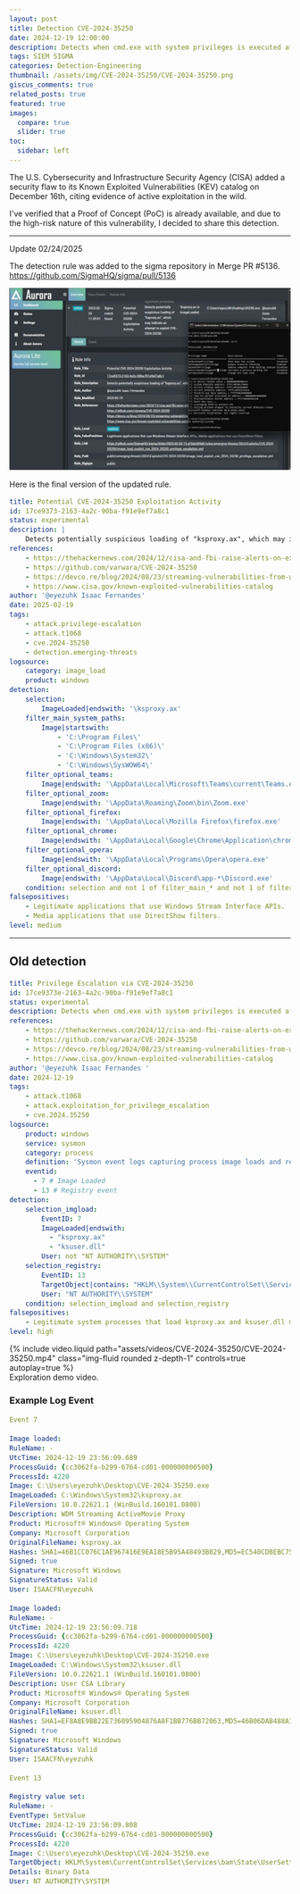 ```yaml
---
layout: post
title: Detection CVE-2024-35250
date: 2024-12-19 12:00:00
description: Detects when cmd.exe with system privileges is executed after a process loads 'ksproxy.ax' and 'ksuser.dll', indicating potential exploitation of CVE-2024-35250.
tags: SIEM SIGMA
categories: Detection-Engineering
thumbnail: /assets/img/CVE-2024-35250/CVE-2024-35250.png
giscus_comments: true
related_posts: true
featured: true
images:
  compare: true
  slider: true
toc:
  sidebar: left
---
```


The U.S. Cybersecurity and Infrastructure Security Agency (CISA) added a security flaw to its Known Exploited Vulnerabilities (KEV) catalog on December 16th, citing evidence of active exploitation in the wild. 

I've verified that a Proof of Concept (PoC) is already available, and due to the high-risk nature of this vulnerability, I decided to share this detection.

---

Update 02/24/2025

The detection rule was added to the sigma repository in Merge PR #5136. https://github.com/SigmaHQ/sigma/pull/5136

![Aurora Detection](/assets/img/CVE-2024-35250/Aurora.jpg)

Here is the final version of the updated rule.

```yaml
title: Potential CVE-2024-35250 Exploitation Activity
id: 17ce9373-2163-4a2c-90ba-f91e9ef7a8c1
status: experimental
description: |
    Detects potentially suspicious loading of "ksproxy.ax", which may indicate an attempt to exploit CVE-2024-35250.
references:
    - https://thehackernews.com/2024/12/cisa-and-fbi-raise-alerts-on-exploited.html
    - https://github.com/varwara/CVE-2024-35250
    - https://devco.re/blog/2024/08/23/streaming-vulnerabilities-from-windows-kernel-proxying-to-kernel-part1-en/
    - https://www.cisa.gov/known-exploited-vulnerabilities-catalog
author: '@eyezuhk Isaac Fernandes'
date: 2025-02-19
tags:
    - attack.privilege-escalation
    - attack.t1068
    - cve.2024-35250
    - detection.emerging-threats
logsource:
    category: image_load
    product: windows
detection:
    selection:
        ImageLoaded|endswith: '\ksproxy.ax'
    filter_main_system_paths:
        Image|startswith:
            - 'C:\Program Files\'
            - 'C:\Program Files (x86)\'
            - 'C:\Windows\System32\'
            - 'C:\Windows\SysWOW64\'
    filter_optional_teams:
        Image|endswith: '\AppData\Local\Microsoft\Teams\current\Teams.exe'
    filter_optional_zoom:
        Image|endswith: '\AppData\Roaming\Zoom\bin\Zoom.exe'
    filter_optional_firefox:
        Image|endswith: '\AppData\Local\Mozilla Firefox\firefox.exe'
    filter_optional_chrome:
        Image|endswith: '\AppData\Local\Google\Chrome\Application\chrome.exe'
    filter_optional_opera:
        Image|endswith: '\AppData\Local\Programs\Opera\opera.exe'
    filter_optional_discord:
        Image|endswith: '\AppData\Local\Discord\app-*\Discord.exe'
    condition: selection and not 1 of filter_main_* and not 1 of filter_optional_*
falsepositives:
    - Legitimate applications that use Windows Stream Interface APIs.
    - Media applications that use DirectShow filters.
level: medium
```

---

## Old detection


```yaml
title: Privilege Escalation via CVE-2024-35250
id: 17ce9373e-2163-4a2c-90ba-f91e9ef7a8c1
status: experimental
description: Detects when cmd.exe with system privileges is executed after a process loads 'ksproxy.ax' and 'ksuser.dll', indicating potential exploitation of CVE-2024-35250.
references:
    - https://thehackernews.com/2024/12/cisa-and-fbi-raise-alerts-on-exploited.html
    - https://github.com/varwara/CVE-2024-35250
    - https://devco.re/blog/2024/08/23/streaming-vulnerabilities-from-windows-kernel-proxying-to-kernel-part1-en/
    - https://www.cisa.gov/known-exploited-vulnerabilities-catalog
author: '@eyezuhk Isaac Fernandes '
date: 2024-12-19
tags:
    - attack.t1068
    - attack.exploitation_for_privilege_escalation
    - cve.2024.35250
logsource:
    product: windows
    service: sysmon
    category: process
    definition: 'Sysmon event logs capturing process image loads and registry modifications'
    eventid:
      - 7 # Image Loaded
      - 13 # Registry event
detection:
    selection_imgload:
        EventID: 7
        ImageLoaded|endswith:
          - "ksproxy.ax"
          - "ksuser.dll"
        User: not "NT AUTHORITY\\SYSTEM"
    selection_registry:
        EventID: 13
        TargetObject|contains: "HKLM\\System\\CurrentControlSet\\Services\\bam\\State\\UserSettings\\S-1-5-18\\Device\\HarddiskVolume*\\Windows\\System32\\cmd.exe"
        User: "NT AUTHORITY\\SYSTEM"
    condition: selection_imgload and selection_registry
falsepositives:
    - Legitimate system processes that load ksproxy.ax and ksuser.dll may trigger this rule.
level: high
```
<div class="row mt-3">
    <div class="col-sm mt-3 mt-md-0">
        {% include video.liquid path="assets/videos/CVE-2024-35250/CVE-2024-35250.mp4" class="img-fluid rounded z-depth-1" controls=true autoplay=true %}
    </div>
</div>
<div class="caption">
    Exploration demo video.
</div>

### Example Log Event

```yaml
Event 7

Image loaded:
RuleName: -
UtcTime: 2024-12-19 23:56:09.689
ProcessGuid: {cc3062fa-b299-6764-cd01-000000000500}
ProcessId: 4220
Image: C:\Users\eyezuhk\Desktop\CVE-2024-35250.exe
ImageLoaded: C:\Windows\System32\ksproxy.ax
FileVersion: 10.0.22621.1 (WinBuild.160101.0800)
Description: WDM Streaming ActiveMovie Proxy
Product: Microsoft® Windows® Operating System
Company: Microsoft Corporation
OriginalFileName: ksproxy.ax
Hashes: SHA1=46B1CC076C1AE967416E9EA18E5B95A48493B029,MD5=EC540CDBEBC7584F562944CD28C115FB,SHA256=598A3C648DE2B983CFDB2AC599B1254D77FEC868282083E03D65FDCF24847719,IMPHASH=BC80C0BAA52122435D413CD1EAC2C285
Signed: true
Signature: Microsoft Windows
SignatureStatus: Valid
User: ISAACFN\eyezuhk

Image loaded:
RuleName: -
UtcTime: 2024-12-19 23:56:09.718
ProcessGuid: {cc3062fa-b299-6764-cd01-000000000500}
ProcessId: 4220
Image: C:\Users\eyezuhk\Desktop\CVE-2024-35250.exe
ImageLoaded: C:\Windows\System32\ksuser.dll
FileVersion: 10.0.22621.1 (WinBuild.160101.0800)
Description: User CSA Library
Product: Microsoft® Windows® Operating System
Company: Microsoft Corporation
OriginalFileName: ksuser.dll
Hashes: SHA1=EF8A8E9BB22E736095904876A8F1BB776BB72063,MD5=46B06DAB488A1E7339898EC4A9AC66C8,SHA256=3F28C73A70527247E64479197C93EF6732EEF6021860037163C7C479AD3CF2FB,IMPHASH=B1B9119A4C6D367DD41A0820244C09EB
Signed: true
Signature: Microsoft Windows
SignatureStatus: Valid
User: ISAACFN\eyezuhk

Event 13

Registry value set:
RuleName: -
EventType: SetValue
UtcTime: 2024-12-19 23:56:09.808
ProcessGuid: {cc3062fa-b299-6764-cd01-000000000500}
ProcessId: 4220
Image: C:\Users\eyezuhk\Desktop\CVE-2024-35250.exe
TargetObject: HKLM\System\CurrentControlSet\Services\bam\State\UserSettings\S-1-5-18\Device\HarddiskVolume4\Windows\System32\cmd.exe
Details: Binary Data
User: NT AUTHORITY\SYSTEM
```
